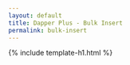 ```yaml
---
layout: default
title: Dapper Plus - Bulk Insert
permalink: bulk-insert
---
```


{% include template-h1.html %}
